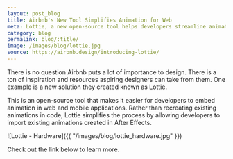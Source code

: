 ```yaml
---
layout: post_blog
title: Airbnb's New Tool Simplifies Animation for Web
meta: Lottie, a new open-source tool helps developers streamline animation for web.
category: blog
permalink: blog/:title/
image: /images/blog/lottie.jpg
source: https://airbnb.design/introducing-lottie/
---
```


There is no question Airbnb puts a lot of importance to design. There is a ton of inspiration and resources aspiring designers can take from them. One example is a new solution they created known as Lottie.

This is an open-source tool that makes it easier for developers to embed animation in web and mobile applications. Rather than recreating existing animations in code, Lottie simplifies the process by allowing developers to import existing animations created in After Effects.

![Lottie - Hardware]({{ "/images/blog/lottie_hardware.jpg" }})

Check out the link below to learn more.